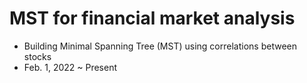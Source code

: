 # MST for financial market analysis
- Building Minimal Spanning Tree (MST) using correlations between stocks
- Feb. 1, 2022 ~ Present

